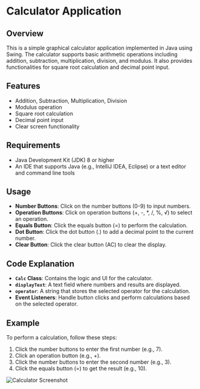 # Calculator Application

## Overview

This is a simple graphical calculator application implemented in Java using Swing. The calculator supports basic arithmetic operations including addition, subtraction, multiplication, division, and modulus. It also provides functionalities for square root calculation and decimal point input.

## Features

- Addition, Subtraction, Multiplication, Division
- Modulus operation
- Square root calculation
- Decimal point input
- Clear screen functionality

## Requirements

- Java Development Kit (JDK) 8 or higher
- An IDE that supports Java (e.g., IntelliJ IDEA, Eclipse) or a text editor and command line tools

## Usage

- **Number Buttons**: Click on the number buttons (0-9) to input numbers.
- **Operation Buttons**: Click on operation buttons (+, -, *, /, %, √) to select an operation.
- **Equals Button**: Click the equals button (=) to perform the calculation.
- **Dot Button**: Click the dot button (.) to add a decimal point to the current number.
- **Clear Button**: Click the clear button (AC) to clear the display.

## Code Explanation

- **`Calc` Class**: Contains the logic and UI for the calculator.
- **`displayText`**: A text field where numbers and results are displayed.
- **`operator`**: A string that stores the selected operator for the calculation.
- **Event Listeners**: Handle button clicks and perform calculations based on the selected operator.

## Example

To perform a calculation, follow these steps:

1. Click the number buttons to enter the first number (e.g., 7).
2. Click an operation button (e.g., +).
3. Click the number buttons to enter the second number (e.g., 3).
4. Click the equals button (=) to get the result (e.g., 10).

![Calculator Screenshot](https://github.com/user-attachments/assets/b8e1f001-29f3-4271-ae26-bcde91aa3431)

